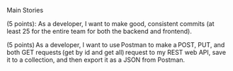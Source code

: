 Main Stories

(5 points): As a developer, I want to make good, consistent commits (at least 25 for the entire team for both the backend and frontend).

<!-- (5 points): As a developer, I want to create an ERD for my project that shows all models, fields, and relationships between models for the backend. -->

<!-- (5 points) As a developer, I want to set up the Django + React starter code and connect the backend (Django API) to my MySQL database, closely following the setup guide for instructions.  -->

<!-- (5 points) As a developer, I want to create a Comment model in a ‘comments’ app:

Property names must be in snake_case and match the following exactly! 

user – ForeignKey
video_id – CharField
text – CharField
likes – IntegerField
dislikes – IntegerField  -->

<!-- (5 points) As a developer, I want to create a Reply model in a ‘replies’ app:

Property names must be in snake_case and match the following exactly! 

user – ForeignKey
comment – ForeignKey
text – CharField  -->

<!-- (7.5 points) As a developer, I want to create a GET endpoint that does the following things:

Accepts a value from the request’s URL (The YouTube video id I am trying to get comments for).
Returns a 200 status code.
Responds with all comments from the database that are related to the video id sent in the URL.

(5 points) As a developer, I want to create a POST endpoint that does the following things:

Requires JWT authorization (Protected route).
Accepts a body object from the request in the form of a Comment model. 
Adds the new comment to the database associated with the user who sent the JWT in the request.
Returns a 201 status code. 
Responds with the newly created comment object. -->

<!-- (5 points) As a developer, I want to create a PUT endpoint that does the following things:

Requires JWT authorization (Protected route).
Accepts a value from the request’s URL (The id of the comment to be updated). 
Accepts a body object from the request in the form of a Comment model. 
Finds the comment in the Comments table and updates that comment with the properties that were sent in the request’s body. 
Returns a 200 status code. 
Responds with the newly updated comment object. -->

<!-- (5 points) As a developer, I want to create a GET endpoint that does the following things:

Requires JWT authorization (Protected route).
Accepts a value from the request’s URL (The id of the comment I am trying to get replies for). 
Returns a 200 status code.
Responds with all replies from the database that are related to the comment id sent in the URL. -->

<!-- (5 points) As a developer, I want to create a POST endpoint that does the following things:

Requires JWT authorization (Protected route).
Accepts a value from the request’s URL (The id of the comment the reply will be connected to). 
Accepts a body object from the request in the form of a Reply model. 
Adds the new reply to the database associated with the comment id sent in the URL and the user who sent the JWT in the request.
Returns a 201 status code. 
Responds with the newly created reply object. -->

(5 points) As a developer, I want to use Postman to make a POST, PUT, and both GET requests (get by id and get all) request to my REST web API, save it to a collection, and then export it as a JSON from Postman.
